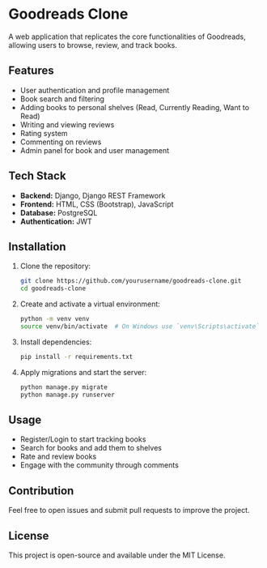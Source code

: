 # Goodreads Clone

A web application that replicates the core functionalities of Goodreads, allowing users to browse, review, and track books.

## Features

- User authentication and profile management
- Book search and filtering
- Adding books to personal shelves (Read, Currently Reading, Want to Read)
- Writing and viewing reviews
- Rating system
- Commenting on reviews
- Admin panel for book and user management

## Tech Stack

- **Backend:** Django, Django REST Framework
- **Frontend:** HTML, CSS (Bootstrap), JavaScript
- **Database:** PostgreSQL
- **Authentication:** JWT

## Installation

1. Clone the repository:
   ```sh
   git clone https://github.com/yourusername/goodreads-clone.git
   cd goodreads-clone
   ```
2. Create and activate a virtual environment:
   ```sh
   python -m venv venv
   source venv/bin/activate  # On Windows use `venv\Scripts\activate`
   ```
3. Install dependencies:
   ```sh
   pip install -r requirements.txt
   ```
4. Apply migrations and start the server:
   ```sh
   python manage.py migrate
   python manage.py runserver
   ```

## Usage

- Register/Login to start tracking books
- Search for books and add them to shelves
- Rate and review books
- Engage with the community through comments

## Contribution

Feel free to open issues and submit pull requests to improve the project.

## License

This project is open-source and available under the MIT License.

